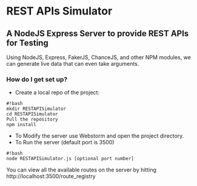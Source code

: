 # REST APIs Simulator #
## A NodeJS Express Server to provide REST APIs for Testing ##
Using NodeJS, Express, FakerJS, ChanceJS, and other NPM modules, we can generate live data that can even take arguments.

### How do I get set up? ###

* Create a local repo of the project:

```
#!bash
mkdir RESTAPISimulator
cd RESTAPISimulator
Pull the repository
npm install
```
* To Modify the server use Webstorm and open the project directory.
* To Run the server (default port is 3500)
```
#!bash
node RESTAPISimulator.js [optional port number]
```

You can view all the available routes on the server by hitting http://localhost:3500/route_registry